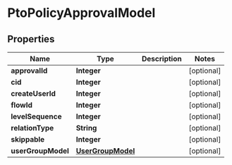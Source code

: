 

# PtoPolicyApprovalModel


## Properties

| Name | Type | Description | Notes |
|------------ | ------------- | ------------- | -------------|
|**approvalId** | **Integer** |  |  [optional] |
|**cid** | **Integer** |  |  [optional] |
|**createUserId** | **Integer** |  |  [optional] |
|**flowId** | **Integer** |  |  [optional] |
|**levelSequence** | **Integer** |  |  [optional] |
|**relationType** | **String** |  |  [optional] |
|**skippable** | **Integer** |  |  [optional] |
|**userGroupModel** | [**UserGroupModel**](UserGroupModel.md) |  |  [optional] |



